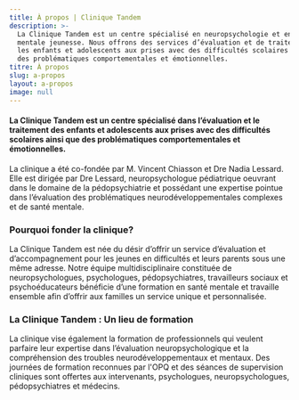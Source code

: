 ```yaml
---
title: À propos | Clinique Tandem
description: >-
  La Clinique Tandem est un centre spécialisé en neuropsychologie et en santé
  mentale jeunesse. Nous offrons des services d’évaluation et de traitement pour
  les enfants et adolescents aux prises avec des difficultés scolaires ainsi que
  des problématiques comportementales et émotionnelles. 
titre: À propos
slug: a-propos
layout: a-propos
image: null
---
```


#### La Clinique Tandem est un centre spécialisé dans l’évaluation et le traitement des enfants et adolescents aux prises avec des difficultés scolaires ainsi que des problématiques comportementales et émotionnelles. 

La clinique a été co-fondée par M. Vincent Chiasson et Dre Nadia Lessard. Elle est dirigée par Dre Lessard, neuropsychologue pédiatrique oeuvrant dans le domaine de la pédopsychiatrie et possédant une expertise pointue dans l’évaluation des problématiques neurodéveloppementales complexes et de santé mentale.  
 
### Pourquoi fonder la clinique?
 
La Clinique Tandem est née du désir d’offrir un service d’évaluation et d’accompagnement pour les jeunes en difficultés et leurs parents sous une même adresse. Notre équipe multidisciplinaire constituée de neuropsychologues, psychologues, pédopsychiatres, travailleurs sociaux et psychoéducateurs bénéficie d’une formation en santé mentale et travaille ensemble afin d’offrir aux familles un service unique et personnalisée. 
 
### La Clinique Tandem : Un lieu de formation
 
La clinique vise également la formation de professionnels qui veulent parfaire leur expertise dans l’évaluation neuropsychologique et la compréhension des troubles neurodéveloppementaux et mentaux. Des journées de formation reconnues par l'OPQ et des séances de supervision cliniques sont offertes aux intervenants, psychologues, neuropsychologues, pédopsychiatres et médecins.




